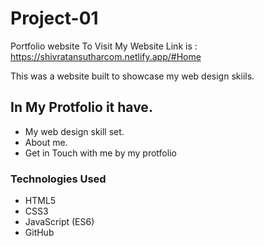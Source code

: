 # Project-01
Portfolio website 
To Visit My Website Link is :  https://shivratansutharcom.netlify.app/#Home


This was a website built to showcase my web design skiils.



## In My Protfolio it have.
* My web design skill set.
* About me.
* Get in Touch with me by my protfolio

### Technologies Used

* HTML5
* CSS3
* JavaScript (ES6)
* GitHub





